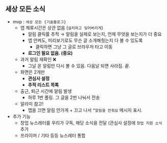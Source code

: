## 세상 모든 소식
- mvp : `세상 모든 {기술블로그}`
    - 앱 체류시간은 상관 없음 (`설치하고 잊어버리게`)
        - 알림 클릭률 추적 → 알림을 실제로 보는지, 언제 무엇을 보는지가 더 중요
        - 앱 안켜도, 미리보기로도 무슨 글 소개해줬는지 다 볼 수 있도록
            - 클릭하면 그냥 그 글로 브라우저 타고 이동
        - **로그인 필요 없음. (중요)**
    - 과거 알림 재확인 ❌
        - 그날 온 알림만 다시 볼 수 있음. 다음날 되면 사라짐. 끝.
    - 화면은 2개만
        - **관심사 설정**
        - **추적 리스트 목록**
    - 출근, 퇴근 시간에 알림 발생
        - 하루 1번 폴링. 그 글을 2번 나눠서 전송
    - 알라미 참고!
        - 앱을 끄면 알림 안가게 + 끄고 나서 `“알림을 안줘요` 메시지 표시.
- 추가 기능
    - 창업 뉴스레터를 우리가 구독, 해당 소식을 전달 (관심사 설정에 `창업 지원 소식` 추가
    - 프라이머 / 기타 등등 뉴스레터 통합
